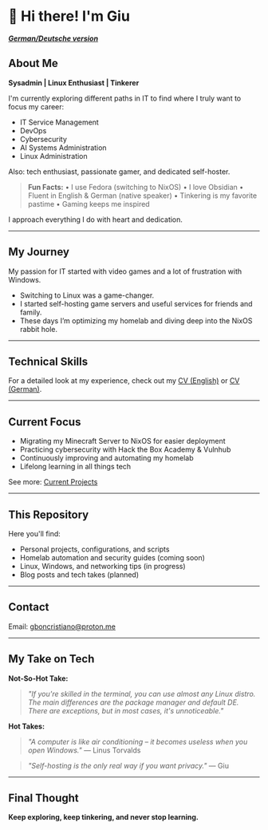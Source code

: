 # 👋 Hi there! I'm Giu

***[German/Deutsche version](https://github.com/Giu-Bon/Giu-Bon/blob/main/README_de.md)***

## About Me

**Sysadmin | Linux Enthusiast | Tinkerer**

I'm currently exploring different paths in IT to find where I truly want to focus my career:

* IT Service Management
* DevOps
* Cybersecurity
* AI Systems Administration
* Linux Administration

Also: tech enthusiast, passionate gamer, and dedicated self-hoster.

> **Fun Facts:**
> • I use Fedora (switching to NixOS)
> • I love Obsidian
> • Fluent in English & German (native speaker)
> • Tinkering is my favorite pastime
> • Gaming keeps me inspired

I approach everything I do with heart and dedication.

---

## My Journey

My passion for IT started with video games and a lot of frustration with Windows.

* Switching to Linux was a game-changer.
* I started self-hosting game servers and useful services for friends and family.
* These days I’m optimizing my homelab and diving deep into the NixOS rabbit hole.

---

## Technical Skills

For a detailed look at my experience, check out my [CV (English)](https://github.com/Giu-Bon/Giu-Bon/blob/main/CV/README.md) or [CV (German)](https://github.com/Giu-Bon/Giu-Bon/blob/main/CV/README_de.md).

---

## Current Focus

* Migrating my Minecraft Server to NixOS for easier deployment
* Practicing cybersecurity with Hack the Box Academy & Vulnhub
* Continuously improving and automating my homelab
* Lifelong learning in all things tech

See more: [Current Projects](https://github.com/Giu-Bon/Giu-Bon/blob/main/current-projects.md)

---

## This Repository

Here you'll find:

* Personal projects, configurations, and scripts
* Homelab automation and security guides (coming soon)
* Linux, Windows, and networking tips (in progress)
* Blog posts and tech takes (planned)

---

## Contact

Email: [gboncristiano@proton.me](mailto:gboncristiano@proton.me)

---

## My Take on Tech

**Not-So-Hot Take:**

> *"If you're skilled in the terminal, you can use almost any Linux distro. The main differences are the package manager and default DE. There are exceptions, but in most cases, it's unnoticeable."*

**Hot Takes:**

> *"A computer is like air conditioning – it becomes useless when you open Windows."*
> — Linus Torvalds

> *"Self-hosting is the only real way if you want privacy."*
> — Giu

---

## Final Thought

**Keep exploring, keep tinkering, and never stop learning.**
